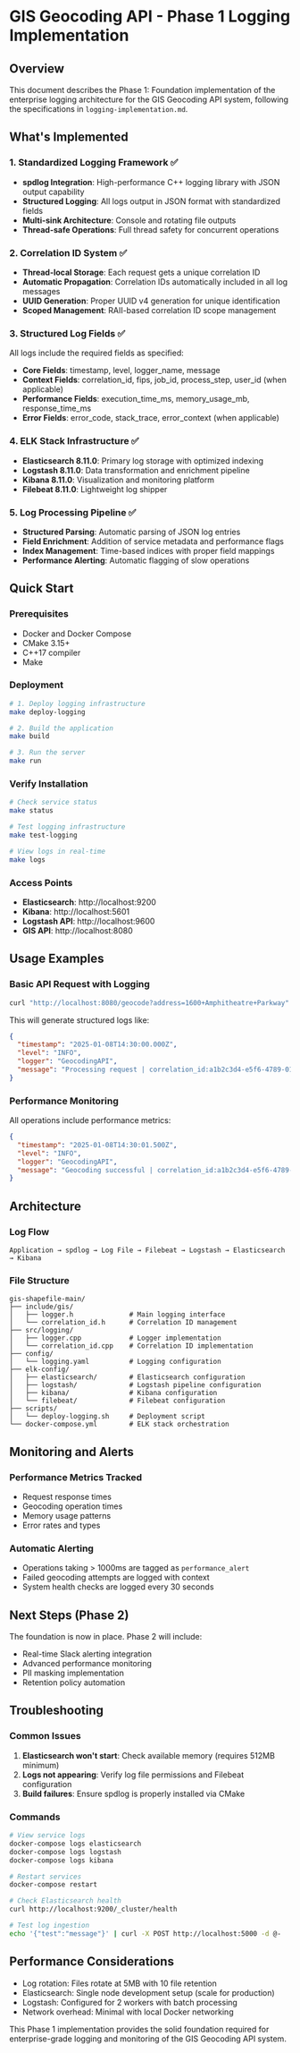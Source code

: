 # GIS Geocoding API - Phase 1 Logging Implementation

## Overview

This document describes the Phase 1: Foundation implementation of the enterprise logging architecture for the GIS Geocoding API system, following the specifications in `logging-implementation.md`.

## What's Implemented

### 1. Standardized Logging Framework ✅

- **spdlog Integration**: High-performance C++ logging library with JSON output capability
- **Structured Logging**: All logs output in JSON format with standardized fields
- **Multi-sink Architecture**: Console and rotating file outputs
- **Thread-safe Operations**: Full thread safety for concurrent operations

### 2. Correlation ID System ✅

- **Thread-local Storage**: Each request gets a unique correlation ID
- **Automatic Propagation**: Correlation IDs automatically included in all log messages
- **UUID Generation**: Proper UUID v4 generation for unique identification
- **Scoped Management**: RAII-based correlation ID scope management

### 3. Structured Log Fields ✅

All logs include the required fields as specified:
- **Core Fields**: timestamp, level, logger_name, message
- **Context Fields**: correlation_id, fips, job_id, process_step, user_id (when applicable)
- **Performance Fields**: execution_time_ms, memory_usage_mb, response_time_ms
- **Error Fields**: error_code, stack_trace, error_context (when applicable)

### 4. ELK Stack Infrastructure ✅

- **Elasticsearch 8.11.0**: Primary log storage with optimized indexing
- **Logstash 8.11.0**: Data transformation and enrichment pipeline
- **Kibana 8.11.0**: Visualization and monitoring platform
- **Filebeat 8.11.0**: Lightweight log shipper

### 5. Log Processing Pipeline ✅

- **Structured Parsing**: Automatic parsing of JSON log entries
- **Field Enrichment**: Addition of service metadata and performance flags
- **Index Management**: Time-based indices with proper field mappings
- **Performance Alerting**: Automatic flagging of slow operations

## Quick Start

### Prerequisites

- Docker and Docker Compose
- CMake 3.15+
- C++17 compiler
- Make

### Deployment

```bash
# 1. Deploy logging infrastructure
make deploy-logging

# 2. Build the application
make build

# 3. Run the server
make run
```

### Verify Installation

```bash
# Check service status
make status

# Test logging infrastructure
make test-logging

# View logs in real-time
make logs
```

### Access Points

- **Elasticsearch**: http://localhost:9200
- **Kibana**: http://localhost:5601
- **Logstash API**: http://localhost:9600
- **GIS API**: http://localhost:8080

## Usage Examples

### Basic API Request with Logging

```bash
curl "http://localhost:8080/geocode?address=1600+Amphitheatre+Parkway"
```

This will generate structured logs like:
```json
{
  "timestamp": "2025-01-08T14:30:00.000Z",
  "level": "INFO",
  "logger": "GeocodingAPI",
  "message": "Processing request | correlation_id:a1b2c3d4-e5f6-4789-0123-456789abcdef path:/geocode query:address=1600+Amphitheatre+Parkway"
}
```

### Performance Monitoring

All operations include performance metrics:
```json
{
  "timestamp": "2025-01-08T14:30:01.500Z",
  "level": "INFO", 
  "logger": "GeocodingAPI",
  "message": "Geocoding successful | correlation_id:a1b2c3d4-e5f6-4789-0123-456789abcdef input_address:1600 Amphitheatre Parkway matched_address:1600 Amphitheatre Pkwy, Mountain View, CA confidence:0.95 geocode_time_ms:150.5"
}
```

## Architecture

### Log Flow
```
Application → spdlog → Log File → Filebeat → Logstash → Elasticsearch → Kibana
```

### File Structure
```
gis-shapefile-main/
├── include/gis/
│   ├── logger.h              # Main logging interface
│   └── correlation_id.h      # Correlation ID management
├── src/logging/
│   ├── logger.cpp            # Logger implementation
│   └── correlation_id.cpp    # Correlation ID implementation
├── config/
│   └── logging.yaml          # Logging configuration
├── elk-config/
│   ├── elasticsearch/        # Elasticsearch configuration
│   ├── logstash/             # Logstash pipeline configuration
│   ├── kibana/               # Kibana configuration
│   └── filebeat/             # Filebeat configuration
├── scripts/
│   └── deploy-logging.sh     # Deployment script
└── docker-compose.yml        # ELK stack orchestration
```

## Monitoring and Alerts

### Performance Metrics Tracked
- Request response times
- Geocoding operation times
- Memory usage patterns
- Error rates and types

### Automatic Alerting
- Operations taking > 1000ms are tagged as `performance_alert`
- Failed geocoding attempts are logged with context
- System health checks are logged every 30 seconds

## Next Steps (Phase 2)

The foundation is now in place. Phase 2 will include:
- Real-time Slack alerting integration
- Advanced performance monitoring
- PII masking implementation
- Retention policy automation

## Troubleshooting

### Common Issues

1. **Elasticsearch won't start**: Check available memory (requires 512MB minimum)
2. **Logs not appearing**: Verify log file permissions and Filebeat configuration
3. **Build failures**: Ensure spdlog is properly installed via CMake

### Commands

```bash
# View service logs
docker-compose logs elasticsearch
docker-compose logs logstash
docker-compose logs kibana

# Restart services
docker-compose restart

# Check Elasticsearch health
curl http://localhost:9200/_cluster/health

# Test log ingestion
echo '{"test":"message"}' | curl -X POST http://localhost:5000 -d @-
```

## Performance Considerations

- Log rotation: Files rotate at 5MB with 10 file retention
- Elasticsearch: Single node development setup (scale for production)
- Logstash: Configured for 2 workers with batch processing
- Network overhead: Minimal with local Docker networking

This Phase 1 implementation provides the solid foundation required for enterprise-grade logging and monitoring of the GIS Geocoding API system.